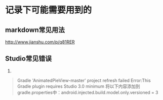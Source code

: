 # 记录下可能需要用到的
## markdown常见用法
http://www.jianshu.com/p/q81RER
## Studio常见错误
1.
> Gradle 'AnimatedPieView-master' project refresh failed
> Error:This Gradle plugin requires Studio 3.0 minimum
> 将以下内容添加到gradle.properties中：android.injected.build.model.only.versioned = 3

